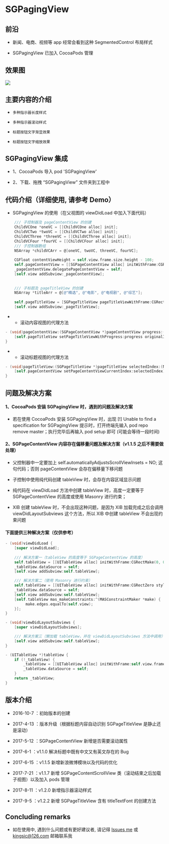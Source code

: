 
# SGPagingView


## 前沿

* 新闻、电商、视频等 app 经常会看到这种 SegmentedControl 布局样式

* SGPagingView 已加入 CocoaPods 管理


## 效果图

![](https://github.com/kingsic/SGPagingView/raw/master/Gif/sorgle.gif) 


## 主要内容的介绍

* `多种指示器长度样式`<br>

* `多种指示器滚动样式`<br>

* `标题按钮文字渐显效果`<br>

* `标题按钮文字缩放效果`<br>


## SGPagingView 集成

* 1、CocoaPods 导入 pod 'SGPagingView'

* 2、下载、拖拽 “SGPagingView” 文件夹到工程中


## 代码介绍（详细使用, 请参考 Demo）

* SGPagingView 的使用（在父视图的 viewDidLoad 中加入下面代码）

```Objective-C
    /// 子控制器及 pageContentView 的创建
    ChildVCOne *oneVC = [[ChildVCOne alloc] init];
    ChildVCTwo *twoVC = [[ChildVCTwo alloc] init];
    ChildVCThree *threeVC = [[ChildVCThree alloc] init];
    ChildVCFour *fourVC = [[ChildVCFour alloc] init];
    /// 子控制器数组
    NSArray *childVCArr = @[oneVC, twoVC, threeVC, fourVC];
    
    CGFloat contentViewHeight = self.view.frame.size.height - 108;
    self.pageContentView = [[SGPageContentView alloc] initWithFrame:CGRectMake(0, 108, self.view.frame.size.width, contentViewHeight) parentVC:self childVCs:childVCArr];
    _pageContentView.delegatePageContentView = self;
    [self.view addSubview:_pageContentView];
    
    
    /// 子标题及 pageTitleView 的创建
    NSArray *titleArr = @[@"精选", @"电影", @"电视剧", @"综艺"];
    
    self.pageTitleView = [SGPageTitleView pageTitleViewWithFrame:CGRectMake(0, 64, self.view.frame.size.width, 44) delegate:self titleNames:titleArr];
    [self.view addSubview:_pageTitleView];
```

* * 滚动内容视图的代理方法

```Objective-C
- (void)pageContentView:(SGPageContentView *)pageContentView progress:(CGFloat)progress originalIndex:(NSInteger)originalIndex targetIndex:(NSInteger)targetIndex {
    [self.pageTitleView setPageTitleViewWithProgress:progress originalIndex:originalIndex targetIndex:targetIndex];
}
```

* * 滚动标题视图的代理方法

```Objective-C
- (void)pageTitleView:(SGPageTitleView *)pageTitleView selectedIndex:(NSInteger)selectedIndex {
    [self.pageContentView setPageCententViewCurrentIndex:selectedIndex];
}
```


## 问题及解决方案

#### 1、CocoaPods 安装 SGPagingView 时，遇到的问题及解决方案

* 若在使用 CocoaPods 安装 SGPagingView 时，出现 [!] Unable to find a specification for SGPagingView 提示时，打开终端先输入 pod repo remove master；执行完毕后再输入 pod setup 即可 (可能会等待一段时间)

#### 2、SGPageContentView 内容存在偏移量问题及解决方案（v1.1.5 之后不需要做处理）

* 父控制器中一定要加上 self.automaticallyAdjustsScrollViewInsets = NO; 这句代码；否则 pageContentView 会存在偏移量下移问题

* 子控制中使用纯代码创建 tableView 时，会存在内容区域显示问题

* 纯代码在 viewDidLoad 方法中创建 tableView 时，高度一定要等于 SGPageContentView 的高度或使用 Masonry 进行约束；

* XIB 创建 tableView 时，不会出现这种问题，是因为 XIB 加载完成之后会调用 viewDidLayoutSubviews 这个方法，所以 XIB 中创建 tableView 不会出现约束问题

#### 下面提供三种解决方案（仅供参考）

```Objective-C
- (void)viewDidLoad {
    [super viewDidLoad];
    
    /// 解决方案一（tableView 的高度等于 SGPageContentView 的高度）
    self.tableView = [[UITableView alloc] initWithFrame:CGRectMake(0, 0, self.view.frame.size.width, self.view.frame.size.height - 108) style:UITableViewStylePlain];
    _tableView.dataSource = self;
    [self.view addSubview:self.tableView];

    /// 解决方案二（使用 Masonry 进行约束）
    self.tableView = [[UITableView alloc] initWithFrame:CGRectZero style:UITableViewStylePlain];
    _tableView.dataSource = self;
    [self.view addSubview:self.tableView];
    [self.tableView mas_makeConstraints:^(MASConstraintMaker *make) {
         make.edges.equalTo(self.view);
    }];
}
```

```Objective-C
- (void)viewDidLayoutSubviews {
    [super viewDidLayoutSubviews];

    /// 解决方案三（懒加载 tableView，并在 viewDidLayoutSubviews 方法中调用）
    [self.view addSubview:self.tableView];
}
```

```Objective-C
- (UITableView *)tableView {
    if (!_tableView) {
        _tableView = [[UITableView alloc] initWithFrame:self.view.frame style:UITableViewStylePlain];
        _tableView.dataSource = self;
    }
    return _tableView;
}
```


## 版本介绍

* 2016-10-7 ：初始版本的创建

* 2017-4-13 ：版本升级（根据标题内容自动识别 SGPageTitleView 是静止还是滚动）

* 2017-5-12 ：SGPageContentView 新增是否需要滚动属性

* 2017-6-1  ：v1.1.0 解决标题中既有中文又有英文存在的 Bug

* 2017-6-15 ：v1.1.5 新增新浪微博模块以及代码的优化

* 2017-7-21 ：v1.1.7 新增 SGPageContentScrollView 类（滚动结束之后加载子视图）以及加入 pods 管理

* 2017-8-11 ：v1.2.0 新增指示器滚动样式

* 2017-9-5  ：v1.2.2 新增 SGPageTitleView 含有 titleTextFont 的创建方法


## Concluding remarks

* 如在使用中, 遇到什么问题或有更好建议者, 请记得 [Issues me](https://github.com/kingsic/SGPagingView/issues) 或 kingsic@126.com 邮箱联系我

